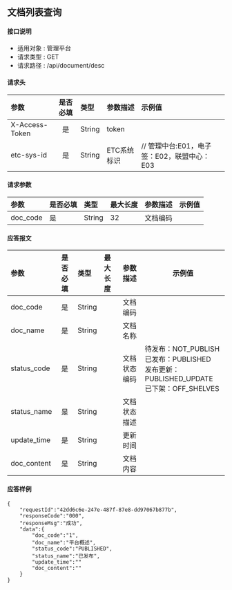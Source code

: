 ## 文档列表查询

#### 接口说明
* 适用对象 : 管理平台
* 请求类型 : GET
* 请求路径 : /api/document/desc

#### 请求头
| 参数           | 是否必填 | 类型   | 参数描述    | 示例值                    |
| :------------- | :------: | :----- | :---------- | :------------------------ |
| X-Access-Token |    是    | String | token       |                           |
| etc-sys-id     |    是    | String | ETC系统标识 | // 管理中台:E01，电子签：E02，联盟中心：E03|

#### 请求参数
| 参数   | 是否必填 | 类型   | 最大长度 | 参数描述 | 示例值 |
|:-------|:-------- |:-------|:---------|:---------|:-------|
| doc_code |    是    | String | 32       |     文档编码     |        |

#### 应答报文
| 参数      | 是否必填 | 类型    | 最大长度 | 参数描述 | 示例值 |
| :-------- | :------: | :------ | :------- | :------- | ------ |
| doc_code  |    是     | String |          | 文档编码 |        |
| doc_name  |    是     | String |          | 文档名称 |        |
| status_code  |    是     | String |          | 文档状态编码 |    待发布：NOT_PUBLISH <br/>已发布：PUBLISHED <br/>发布更新：PUBLISHED_UPDATE <br/>已下架：OFF_SHELVES    |
| status_name  |    是     | String |          | 文档状态描述 |        |
| update_time  |    是     | String |          | 更新时间 |        |
| doc_content  |    是     | String |          | 文档内容 |        |

#### 应答样例
``` 
{
    "requestId":"42dd6c6e-247e-487f-87e8-dd97067b877b",
    "responseCode":"000",
    "responseMsg":"成功",
    "data":{
        "doc_code":"1",
        "doc_name":"平台概述",
        "status_code":"PUBLISHED",
        "status_name":"已发布",
        "update_time":""
        "doc_content":""
    }
}
```